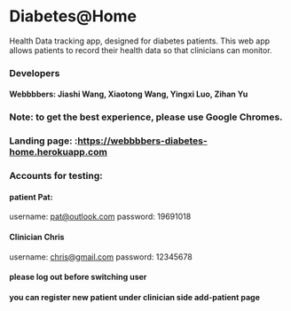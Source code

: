 # Diabetes@Home

Health Data tracking app, designed for diabetes patients. This web app allows patients to record their health data so that clinicians can monitor.

### Developers
#### Webbbbers: Jiashi Wang, Xiaotong Wang, Yingxi Luo, Zihan Yu

### Note: to get the best experience, please use Google Chromes.

### Landing page: :https://webbbbers-diabetes-home.herokuapp.com

### Accounts for testing:
#### patient Pat: 
username: pat@outlook.com
password: 19691018
#### Clinician Chris
username: chris@gmail.com
password: 12345678
#### please log out before switching user
#### you can register new patient under clinician side add-patient page

